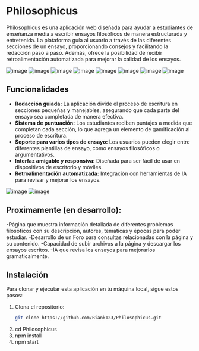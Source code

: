 # Philosophicus

Philosophicus es una aplicación web diseñada para ayudar a estudiantes de enseñanza media a escribir ensayos filosóficos de manera estructurada y entretenida. La plataforma guía al usuario a través de las diferentes secciones de un ensayo, proporcionando consejos y facilitando la redacción paso a paso. Además, ofrece la posibilidad de recibir retroalimentación automatizada para mejorar la calidad de los ensayos.

![image](https://github.com/user-attachments/assets/64cf0cab-dd39-4101-a55d-35da10c5ae84)
![image](https://github.com/user-attachments/assets/8a5bb8b4-08fc-4b6b-8373-d4610db1ff46)
![image](https://github.com/user-attachments/assets/590d9bb0-bd09-46cd-9211-2e5ff21c8e97)
![image](https://github.com/user-attachments/assets/251bc578-9f8f-4af0-acde-e64e73c05766)
![image](https://github.com/user-attachments/assets/82fe9ae6-1cb0-4009-919d-ab08fb256c28)
![image](https://github.com/user-attachments/assets/6a12def8-ba2b-414e-9e5a-3481631714ae)
![image](https://github.com/user-attachments/assets/30cd006d-b610-42ae-bbd6-b192d90e0393)
![image](https://github.com/user-attachments/assets/03c2254f-a5d1-4c59-add4-e84e1dd398e1)


## Funcionalidades

- **Redacción guiada:** La aplicación divide el proceso de escritura en secciones pequeñas y manejables, asegurando que cada parte del ensayo sea completada de manera efectiva.
- **Sistema de puntuación:** Los estudiantes reciben puntajes a medida que completan cada sección, lo que agrega un elemento de gamificación al proceso de escritura.
- **Soporte para varios tipos de ensayo:** Los usuarios pueden elegir entre diferentes plantillas de ensayo, como ensayos filosóficos o argumentativos.
- **Interfaz amigable y responsiva:** Diseñada para ser fácil de usar en dispositivos de escritorio y móviles.
- **Retroalimentación automatizada:** Integración con herramientas de IA para revisar y mejorar los ensayos.

![image](https://github.com/user-attachments/assets/dfe997b8-29aa-45d9-b990-10e96f97ee25)
![image](https://github.com/user-attachments/assets/8eeac7a2-9ea2-4e56-8c5c-fa8281e2cd05)

## Proximamente (en desarrollo):
-Página que muestra información detallada de diferentes problemas filosóficos con su descripción, autores, temáticas y épocas para poder estudiar.
-Desarrollo de un Foro para consultas relacionadas con la página y su contenido.
-Capacidad de subir archivos a la página y descargar los ensayos escritos.
-IA que revisa los ensayos para mejorarlos gramaticalmente.

## Instalación

Para clonar y ejecutar esta aplicación en tu máquina local, sigue estos pasos:

1. Clona el repositorio:
   ```bash
   git clone https://github.com/Biank123/Philosophicus.git
2. cd Philosophicus
3. npm install
4. npm start
